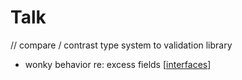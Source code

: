 # Talk

// compare / contrast type system to validation library
* wonky behavior re: excess fields
[[interfaces]]

[//begin]: # "Autogenerated link references for markdown compatibility"
[interfaces]: interfaces "Interfaces"
[//end]: # "Autogenerated link references"